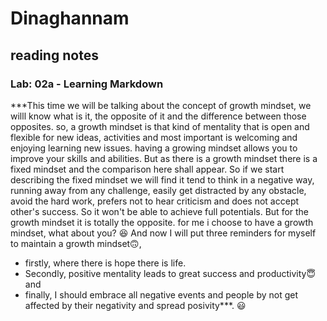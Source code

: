 # Dinaghannam
## reading notes 
### Lab: 02a - Learning Markdown
***This time we will be talking about the concept of growth mindset, we willl know what is it, the opposite of it and the difference between those opposites. so, a growth mindset is that kind of mentality
that is open and flexible for new ideas, activities and most important is welcoming and enjoying learning new issues. having a growing mindset allows you to improve your skills and abilities. But as there is a growth mindset there is a fixed mindset and the comparison here shall appear. So if we start describing the fixed mindset we will find it tend to think in a negative way, running away from any challenge, easily get distracted by any obstacle, avoid the hard work, prefers not to hear criticism and does not accept other's success. So it won't be able to achieve full potentials. But for the growth mindset it is totally the opposite. for me i choose to have a growth mindset, what about you? 😆
And now I will put three reminders for myself to maintain a growth mindset🙃, 
* firstly, where there is hope there is life.
* Secondly, positive mentality leads to great success and productivity😇
and
* finally, I should embrace all negative events and people by not get affected by their negativity and spread posivity***.
😃
